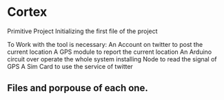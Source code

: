 # Cortex
Primitive Project
Initializing the first file of the project

To Work with the tool is necessary:
  An Account on twitter to post the current location
  A GPS module to report the current location
  An Arduino circuit over operate the whole system installing Node to read the signal of GPS
  A Sim Card to use the service of twitter

Files and porpouse of each one.
- 
